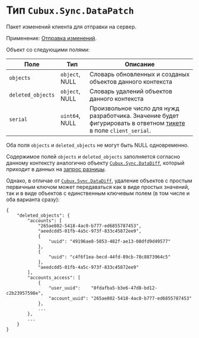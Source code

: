 Тип `Cubux.Sync.DataPatch`
==========================

Пакет изменений клиента для отправки на сервер.

Применение: [Отправка изменений][api-submit].

Объект со следующими полями:

Поле              | Тип            | Описание
----------------- | -------------- | --------
`objects`         | `object`, NULL | Словарь обновленных и созданых объектов данного контекста
`deleted_objects` | `object`, NULL | Словарь удалений объектов данного контекста
`serial`          | `uint64`, NULL | Произвольное число для нужд разработчика. Значение будет фигурировать в ответном [тикете][ticket] в поле `client_serial`.

Оба поля `objects` и `deleted_objects` не могут быть NULL одновременно.

Содержимое полей `objects` и `deleted_objects` заполняется согласно
данному контексту аналогично объекту
[`Cubux.Sync.DataDiff`][Cubux.Sync.DataDiff], который приходит в данных
на [запрос разницы][api-diff].

Однако, в отличае от [`Cubux.Sync.DataDiff`][Cubux.Sync.DataDiff],
удаление объектов с простым первичным ключом может передаваться как в
виде простых значений, так и в виде объектов с единственным ключевым
полем (в том числе и оба варианта сразу):

    {
        "deleted_objects": {
            "accounts": [
                "265ae802-5418-4ac0-b777-ed6855787453",
                "aeedcdd5-01fb-4a5c-973f-833c45872ee9",
                {
                    "uuid": "49196ae8-5853-482f-ae13-08dfd9d49577"
                },
                {
                    "uuid": "c4f6f1ea-becd-44fd-89cb-78c8873964c5"
                },
                "aeedcdd5-01fb-4a5c-973f-833c45872ee9"
            ],
            "accounts_access": [
                {
                    "user_uuid":    "0fdafba5-b3e6-47d8-bd12-c2b23957598e",
                    "account_uuid": "265ae802-5418-4ac0-b777-ed6855787453"
                },
                ...
            },
            ...
        }
    }



[api-diff]: ../../sync/api/diff.md
[api-submit]: ../../sync/api/submit.md
[ticket]: ticket.md
[Cubux.Sync.DataDiff]: data-diff.md
